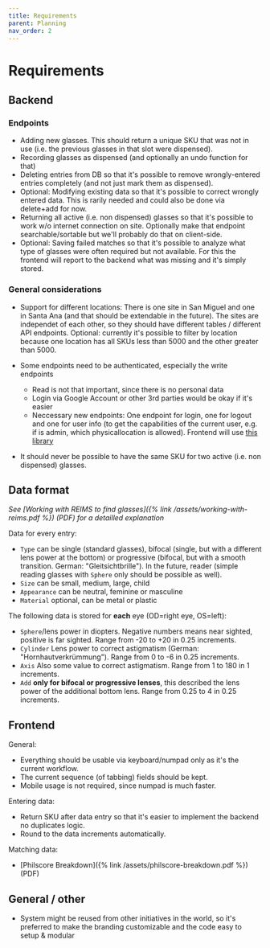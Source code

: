 ```yaml
---
title: Requirements
parent: Planning
nav_order: 2
---
```


# Requirements

## Backend

### Endpoints

- Adding new glasses. This should return a unique SKU that was not in use (i.e. the previous glasses in that slot were dispensed).
- Recording glasses as dispensed (and optionally an undo function for that)
- Deleting entries from DB so that it's possible to remove wrongly-entered entries completely (and not just mark them as dispensed).
- Optional: Modifying existing data so that it's possible to correct wrongly entered data. This is rarily needed and could also be done via delete+add for now.
- Returning all active (i.e. non dispensed) glasses so that it's possible to work w/o internet connection on site. Optionally make that endpoint searchable/sortable but we'll probably do that on client-side.
- Optional: Saving failed matches so that it's possible to analyze what type of glasses were often required but not available. For this the frontend will report to the backend what was missing and it's simply stored.

### General considerations

- Support for different locations: There is one site in San Miguel and one in Santa Ana (and that should be extendable in the future). The sites are independet of each other, so they should have different tables / different API endpoints. Optional: currently it's possible to filter by location because one location has all SKUs less than 5000 and the other greater than 5000.
- Some endpoints need to be authenticated, especially the write endpoints

  - Read is not that important, since there is no personal data
  - Login via Google Account or other 3rd parties would be okay if it's easier
  - Neccessary new endpoints: One endpoint for login, one for logout and one for user info (to get the capabilities of the current user, e.g. if is admin, which physicallocation is allowed). Frontend will use [this library](https://auth.nuxtjs.org/schemes/local#options)

- It should never be possible to have the same SKU for two active (i.e. non dispensed) glasses.

## Data format

_See [Working with REIMS to find glasses]({% link /assets/working-with-reims.pdf %}) (PDF) for a detailled explanation_

Data for every entry:

- `Type` can be single (standard glasses), bifocal (single, but with a different lens power at the bottom) or progressive (bifocal, but with a smooth transition. German: "Gleitsichtbrille"). In the future, reader (simple reading glasses with `Sphere` only should be possible as well).
- `Size` can be small, medium, large, child
- `Appearance` can be neutral, feminine or masculine
- `Material` optional, can be metal or plastic

The following data is stored for **each** eye (OD=right eye, OS=left):

- `Sphere`/lens power in diopters. Negative numbers means near sighted, positive is far sighted. Range from -20 to +20 in 0.25 increments.
- `Cylinder` Lens power to correct astigmatism (German: "Hornhautverkrümmung"). Range from 0 to -6 in 0.25 increments.
- `Axis` Also some value to correct astigmatism. Range from 1 to 180 in 1 increments.
- `Add` **only for bifocal or progressive lenses**, this described the lens power of the additional bottom lens. Range from 0.25 to 4 in 0.25 increments.

## Frontend

General:

- Everything should be usable via keyboard/numpad only as it's the current workflow.
- The current sequence (of tabbing) fields should be kept.
- Mobile usage is not required, since numpad is much faster.

Entering data:

- Return SKU after data entry so that it's easier to implement the backend no duplicates logic.
- Round to the data increments automatically.

Matching data:

- [Philscore Breakdown]({% link /assets/philscore-breakdown.pdf %}) (PDF)

## General / other

- System might be reused from other initiatives in the world, so it's preferred to make the branding customizable and the code easy to setup & modular

